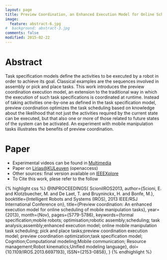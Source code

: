 ```yaml
---
layout: page
title: Preview Coordination, an Enhanced Execution Model for Online Scheduling of Mobile Manipulation Tasks
image:
  feature: abstract-6.jpg
#  background: abstract-3.jpg
comments: false
modified: 2015-02-22
---
```

# Abstract
Task specification models define the activities to be executed by a robot in order to achieve its goal. Classical examples are the sequences involved in assembly or pick and place tasks. This work introduces the preview coordination execution model, an extension to the traditional way in which the execution of such task specifications is coordinated at runtime. Instead of taking activities one-by-one as defined in the task specification model, preview coordination optimizes the task scheduling based on knowledge about the likelihood that not just the activities required by the current state can be executed, but that also one or more of those related to future states of the system can be activated. An experiment with mobile manipulation tasks illustrates the benefits of preview coordination.


# Paper

* Experimental videos can be found in [Multimedia](http://people.mech.kuleuven.be/~s0221775/Videos/Preview/)
* Paper on [Lirias@KULeuven](http://limo.libis.be/Lirias:lirias123456789/438790) (openaccess)
* Other sources: final version available on [IEEEXplore](http://ieeexplore.ieee.org/)
* To Cite this work, plese refer to the follow

{% highlight css %}
  @INPROCEEDINGS{ ScioniIROS2013,
    author={Scioni, E. and
      Klotzbuecher, M. and
      De Laet, T. and
      Bruyninckx, H. and
      Bonfe, M.},
    booktitle={Intelligent Robots and Systems (IROS),
      2013 IEEE/RSJ International Conference on},
    title={Preview coordination:
      An enhanced execution model for
      online scheduling of mobile manipulation tasks},
    year={2013},
    month={Nov},
    pages={5779-5786},
    keywords={formal specification;mobile robots;
      optimisation;robotic assembly;scheduling;
      task analysis;assembly;enhanced execution model;
      online mobile manipulation task scheduling;
      pick and place tasks;preview coordination execution model;
      preview coordination optimization;task specification model;
      Cognition;Computational modeling;Mobile communication;
      Resource management;Robot kinematics;Unified modeling language},
    doi={10.1109/IROS.2013.6697193},
    ISSN={2153-0858},
}
{% endhighlight %}
